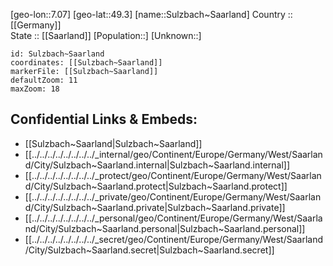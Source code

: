 ﻿---
location: [49.3,7.07] 
mapzoom: [7,12] 
mapmarker: city 
type: City
tags:
- geo/City


SpocWebEntityId: 34662
isDeleted: false
confidential: public

---
[geo-lon::7.07] 
[geo-lat::49.3] 
[name::Sulzbach~Saarland] 
Country :: [[Germany]]  
State :: [[Saarland]] 
[Population::] 
[Unknown::] 


```leaflet
id: Sulzbach~Saarland
coordinates: [[Sulzbach~Saarland]] 
markerFile: [[Sulzbach~Saarland]] 
defaultZoom: 11 
maxZoom: 18
```


## Confidential Links & Embeds: 
- [[Sulzbach~Saarland|Sulzbach~Saarland]]  
- [[../../../../../../../../_internal/geo/Continent/Europe/Germany/West/Saarland/City/Sulzbach~Saarland.internal|Sulzbach~Saarland.internal]] 
- [[../../../../../../../../_protect/geo/Continent/Europe/Germany/West/Saarland/City/Sulzbach~Saarland.protect|Sulzbach~Saarland.protect]] 
- [[../../../../../../../../_private/geo/Continent/Europe/Germany/West/Saarland/City/Sulzbach~Saarland.private|Sulzbach~Saarland.private]] 
- [[../../../../../../../../_personal/geo/Continent/Europe/Germany/West/Saarland/City/Sulzbach~Saarland.personal|Sulzbach~Saarland.personal]] 
- [[../../../../../../../../_secret/geo/Continent/Europe/Germany/West/Saarland/City/Sulzbach~Saarland.secret|Sulzbach~Saarland.secret]] 

